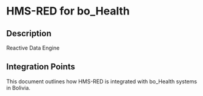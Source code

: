 # HMS-RED for bo_Health

## Description

Reactive Data Engine

## Integration Points

This document outlines how HMS-RED is integrated with bo_Health systems in Bolivia.
